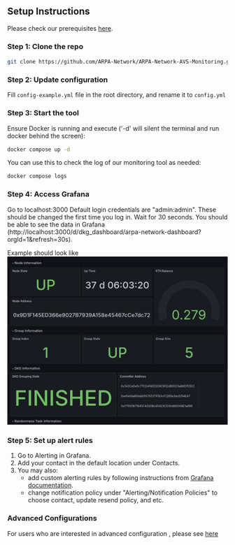 ## Setup Instructions

Please check our prerequisites [here](https://github.com/ARPA-Network/BLS-TSS-Network/blob/main/docs/eigenlayer-onboarding.md#prerequisites).

### Step 1: Clone the repo

```bash
git clone https://github.com/ARPA-Network/ARPA-Network-AVS-Monitoring.git
```

### Step 2: Update configuration

Fill `config-example.yml` file in the root directory, and rename it to `config.yml`

### Step 3: Start the tool

Ensure Docker is running and execute ('-d' will silent the terminal and run docker behind the screen):

```bash
docker compose up -d
```

You can use this to check the log of our monitoring tool as needed:

```bash
docker compose logs
```

### Step 4: Access Grafana

Go to localhost:3000
Default login credentials are "admin:admin". These should be changed the first time you log in.
Wait for 30 seconds. You should be able to see the data in Grafana (http://localhost:3000/d/dkg_dashboard/arpa-network-dashboard?orgId=1&refresh=30s).

Example should look like ![dashboard example](./pictures/dashboard-example.png "dashboard example")

### Step 5: Set up alert rules

1. Go to Alerting in Grafana.
2. Add your contact in the default location under Contacts.
3. You may also:
   - add custom alerting rules by following instructions from [Grafana documentation](https://grafana.com/docs/grafana/latest/alerting/).
   - change notification policy under "Alerting/Notification Policies" to choose contact, update resend policy, and etc.

### Advanced Configurations

For users who are interested in advanced configuration , please see [here](./advanced-config-operations.md)
